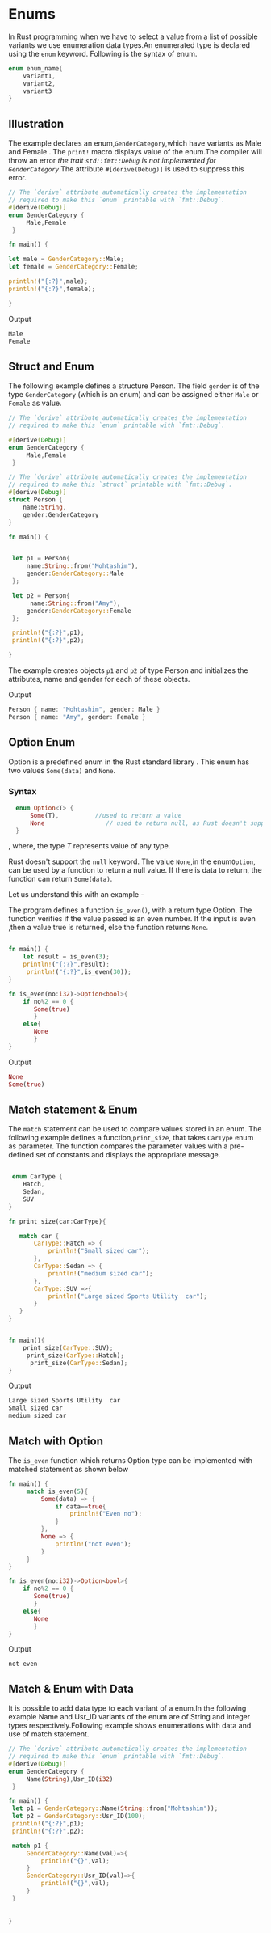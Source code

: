 # Enums

In Rust programming when we have to select a value from a list of possible variants we  use enumeration data types.An enumerated type is declared using the `enum` keyword. Following is the syntax of enum.

```rust
enum enum_name{
    variant1,
    variant2,
    variant3
}

```

## Illustration

The example declares an enum,`GenderCategory`,which have variants as Male and Female . The `print!` macro displays value of the enum.The compiler will throw an error *the trait `std::fmt::Debug` is not implemented for `GenderCategory`*.The attribute `#[derive(Debug)]` is used to suppress this error.

```rust
// The `derive` attribute automatically creates the implementation
// required to make this `enum` printable with `fmt::Debug`.
#[derive(Debug)]
enum GenderCategory {
     Male,Female
 }

fn main() {

let male = GenderCategory::Male;
let female = GenderCategory::Female;

println!("{:?}",male);
println!("{:?}",female);

}
```

Output

```rust
Male
Female
```

## Struct and Enum

The following example defines a structure Person. The field `gender` is of the type `GenderCategory` (which is an enum) and can be assigned either `Male` or `Female` as value.

```rust
// The `derive` attribute automatically creates the implementation
// required to make this `enum` printable with `fmt::Debug`.

#[derive(Debug)]
enum GenderCategory {
     Male,Female
 }

// The `derive` attribute automatically creates the implementation
// required to make this `struct` printable with `fmt::Debug`.
#[derive(Debug)]
struct Person {
    name:String,
    gender:GenderCategory
}

fn main() {


 let p1 = Person{
     name:String::from("Mohtashim"),
     gender:GenderCategory::Male
 };

 let p2 = Person{
      name:String::from("Amy"),
     gender:GenderCategory::Female
 };

 println!("{:?}",p1);
 println!("{:?}",p2);

}


```

The example creates objects `p1` and `p2` of type Person and initializes the attributes, name and gender for each of these objects.

Output

```rust
Person { name: "Mohtashim", gender: Male }
Person { name: "Amy", gender: Female }
```

## Option Enum

Option is a predefined enum in the Rust standard library . This enum has two values `Some(data)` and `None`.  

### Syntax

```rust
  enum Option<T> {
      Some(T),          //used to return a value
      None                 // used to return null, as Rust doesn't support the null keyword
  }
```
, where, the type *T* represents value of any type.

Rust doesn't support the `null` keyword. The value `None`,in the enum`Option`, can be used by a function to return a null value. If there is data to return, the function can return `Some(data)`.

Let us understand this with an example - 

The program defines a function `is_even()`, with a return type Option. The function verifies if the value passed is an even number. If the input is even ,then a value true is returned, else the function returns `None`.

```rust

fn main() {
    let result = is_even(3);
    println!("{:?}",result);
     println!("{:?}",is_even(30));
}

fn is_even(no:i32)->Option<bool>{
    if no%2 == 0 {
       Some(true)
       }
    else{
       None
       }
}

```

Output

```rust
None
Some(true)
```

## Match statement & Enum

The `match` statement can be used to compare values stored in an enum. The following example defines a function,`print_size`, that takes `CarType` enum as parameter. The function compares the parameter values with a pre-defined set of constants and displays the appropriate message.

```rust

 enum CarType {
    Hatch,
    Sedan,
    SUV
}

fn print_size(car:CarType){

   match car {
       CarType::Hatch => {
           println!("Small sized car");
       },
       CarType::Sedan => {
           println!("medium sized car");
       },
       CarType::SUV =>{
           println!("Large sized Sports Utility  car");
       }
   }
}


fn main(){
    print_size(CarType::SUV);
     print_size(CarType::Hatch);
      print_size(CarType::Sedan);
}

```

Output

```rust
Large sized Sports Utility  car
Small sized car
medium sized car

```

## Match with Option

The `is_even` function which returns Option type can be implemented with matched statement as shown below

```rust
fn main() {
     match is_even(5){
         Some(data) => {
             if data==true{
                 println!("Even no");
             }
         },
         None => {
             println!("not even");
         }
     }
}

fn is_even(no:i32)->Option<bool>{
    if no%2 == 0 {
       Some(true)
       }
    else{
       None
       }
}

```

Output

`not even`

## Match & Enum with Data

It is possible to add data type to each variant of a enum.In the following example Name and Usr_ID variants of the enum are of String and integer types respectively.Following example shows enumerations with data and use of match statement.

```rust
// The `derive` attribute automatically creates the implementation
// required to make this `enum` printable with `fmt::Debug`.
#[derive(Debug)]
enum GenderCategory {
     Name(String),Usr_ID(i32)
 }

fn main() {
 let p1 = GenderCategory::Name(String::from("Mohtashim"));
 let p2 = GenderCategory::Usr_ID(100);
 println!("{:?}",p1);
 println!("{:?}",p2);

 match p1 {
     GenderCategory::Name(val)=>{
         println!("{}",val);
     }
     GenderCategory::Usr_ID(val)=>{
         println!("{}",val);
     }
 }
 
 
}

```
